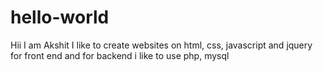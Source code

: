 # hello-world
Hii I am Akshit
I like to create websites on html, css, javascript and jquery for front end and for backend i like to use php, mysql
